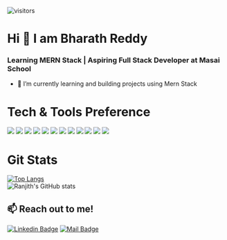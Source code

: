 ![visitors](https://visitor-badge.laobi.icu/badge?page_id=ranjithkumark8.ranjithkumark8)
# Hi 👋 I am Bharath Reddy
### Learning MERN Stack | Aspiring Full Stack Developer at Masai School 

- 🌱 I’m currently learning and building projects using Mern Stack

 
# Tech & Tools Preference
<img src = "https://img.shields.io/badge/-HTML5-E34F26?style=flat&logo=html5&logoColor=white"> <img src = "https://img.shields.io/badge/-CSS3-1572B6?style=flat&logo=css3&logoColor=white"> <img src="https://img.shields.io/badge/-JavaScript-eed718?style=flat&logo=javascript&logoColor=ffffff"> <img src="https://img.shields.io/badge/-React-000000?style=flat&logo=react&logoColor=00c8ff"> <img src="https://img.shields.io/badge/-Redux-764abc?style=flat&logo=redux&logoColor=white"> <img src="https://img.shields.io/badge/-MongoDB-4DB33D?style=flat&logo=mongodb&logoColor=FFFFFF"> <img src="https://img.shields.io/badge/-MySQL-F29111?style=flat&logo=mysql&logoColor=FFFFFF"> <img src="https://img.shields.io/badge/-Express.js-787878?style=flat"> <img src="https://img.shields.io/badge/-Node.js-3C873A?style=flat&logo=Node.js&logoColor=white"> <img src="http://img.shields.io/badge/-Git-F1502F?style=flat&logo=git&logoColor=FFFFFF"> <img src="http://img.shields.io/badge/-Github-000000?style=flat&logo=github&logoColor=FFFFFF"> <img src="http://img.shields.io/badge/-VS%20Code-007ACC?style=flat&logo=visual%20studio%20code&logoColor=white">



# Git Stats
[![Top Langs](https://github-readme-stats.vercel.app/api/top-langs/?username=DBharathkumarReddy&layout=compact)](https://github.com/DBharathkumarReddy/github-readme-stats)<br />
![Ranjith's GitHub stats](https://github-readme-stats.vercel.app/api?username=DBharathkumarReddy&show_icons=true&theme=tokyonight)



## 📫 Reach out to me! <br />
[![Linkedin Badge](https://img.shields.io/badge/BharathReddy-0e76a8?style=flat&labelColor=0e76a8&logo=linkedin&logoColor=white)](https://www.linkedin.com/in/donuri-bharath-kumar-reddy-b9aa6620b/)  [![Mail Badge](https://img.shields.io/badge/-bharathReddy973-c0392b?style=flat&labelColor=c0392b&logo=gmail&logoColor=white)](mailto:bharath.reddy973@gmail.com)
<!--

Here are some ideas to get you started:

- 🔭 I’m currently working on ...
- 🌱 I’m currently learning ...
- 👯 I’m looking to collaborate on ...
- 🤔 I’m looking for help with ...
- 💬 Ask me about ...
- 📫 How to reach me: ...
- 😄 Pronouns: ...
- ⚡ Fun fact: ...
- <img align="center" src="https://github-readme-streak-stats.herokuapp.com/?user=ranjithkumark8&&show_icons=true&title_color=fff&icon_color=79ff97&text_color=ffffff&bg_color=black">
-->
